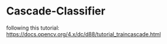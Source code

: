 # Cascade-Classifier

following this tutorial: 
https://docs.opencv.org/4.x/dc/d88/tutorial_traincascade.html